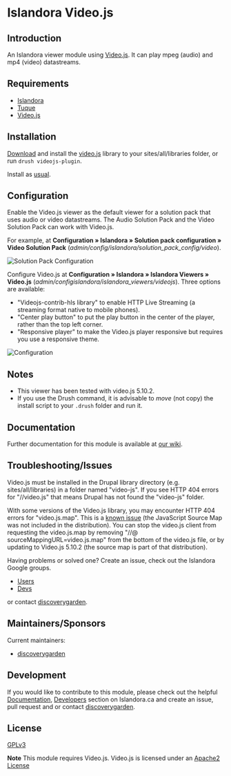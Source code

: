 # Islandora Video.js

## Introduction

An Islandora viewer module using [Video.js](http://www.videojs.com/). It can
play mpeg (audio) and mp4 (video) datastreams.

## Requirements

* [Islandora](https://github.com/discoverygarden/islandora)
* [Tuque](https://github.com/islandora/tuque)
* [Video.js](http://www.videojs.com/)

## Installation

[Download](https://github.com/videojs/video.js/releases/download/v5.10.2/video-js-5.10.2.zip)
and install the [video.js](http://www.videojs.com/) library to your
sites/all/libraries folder, or run `drush videojs-plugin`.

Install as
[usual](https://www.drupal.org/docs/8/extending-drupal-8/installing-drupal-8-modules).

## Configuration

Enable the Video.js viewer as the default viewer for a solution pack that uses
audio or video datastreams. The Audio Solution Pack and the Video Solution Pack
can work with Video.js.

For example, at **Configuration » Islandora » Solution pack configuration »
Video Solution Pack** (_admin/config/islandora/solution_pack_config/video_).

![Solution Pack
Configuration](https://user-images.githubusercontent.com/2738244/40234143-b0c31ea6-5a73-11e8-9e3b-8133917d496c.png)

Configure Video.js at **Configuration » Islandora » Islandora Viewers »
Video.js** (_admin/configislandora/islandora_viewers/videojs_). 
Three options are available:

* "Videojs-contrib-hls library" to enable HTTP Live Streaming (a streaming
format native to mobile phones).
* "Center play button" to put the play button in the center of the player,
rather than the top left corner.
* "Responsive player" to make the Video.js player responsive but requires you
use a responsive theme.

![Configuration](https://user-images.githubusercontent.com/1943338/32968854-2575fc40-cbb9-11e7-9e85-66fec561a24c.png)

## Notes

* This viewer has been tested with video.js 5.10.2.
* If you use the Drush command, it is advisable to _move_ (not copy) the
install script to your `.drush` folder and run it.

## Documentation

Further documentation for this module is available at [our
wiki](https://wiki.duraspace.org/display/ISLANDORA/Islandora+Video.js).

## Troubleshooting/Issues

Video.js must be installed in the Drupal library directory (e.g.
sites/all/libraries) in a folder named "video-js".  If you see HTTP 404 errors
for "//video.js" that means Drupal has not found the "video-js" folder.

With some versions of the Video.js library, you may encounter HTTP 404 errors
for "video.js.map". This  is a [known
issue](http://stackoverflow.com/questions/18407543/video-js-map-throwing-a-404-not-found)
(the JavaScript Source Map was not included in the distribution). You can stop
the video.js client from requesting the video.js.map by removing "//@
sourceMappingURL=video.js.map" from the bottom of the video.js file, or by
updating to Video.js 5.10.2 (the source map is part of that distribution).

Having problems or solved one? Create an issue, check out the Islandora Google
groups.

* [Users](https://groups.google.com/forum/?hl=en&fromgroups#!forum/islandora)
* [Devs](https://groups.google.com/forum/?hl=en&fromgroups#!forum/islandora-dev)

or contact [discoverygarden](http://support.discoverygarden.ca).

## Maintainers/Sponsors

Current maintainers:

* [discoverygarden](http://www.discoverygarden.ca)

## Development

If you would like to contribute to this module, please check out the helpful
[Documentation](https://github.com/Islandora/islandora/wiki#wiki-documentation-for-developers),
[Developers](http://islandora.ca/developers) section on Islandora.ca and create
an issue, pull request and or contact
[discoverygarden](http://support.discoverygarden.ca).

## License

[GPLv3](http://www.gnu.org/licenses/gpl-3.0.txt)

**Note** This module requires Video.js. Video.js is licensed under an [Apache2
License](https://github.com/videojs/video.js/blob/master/LICENSE)
